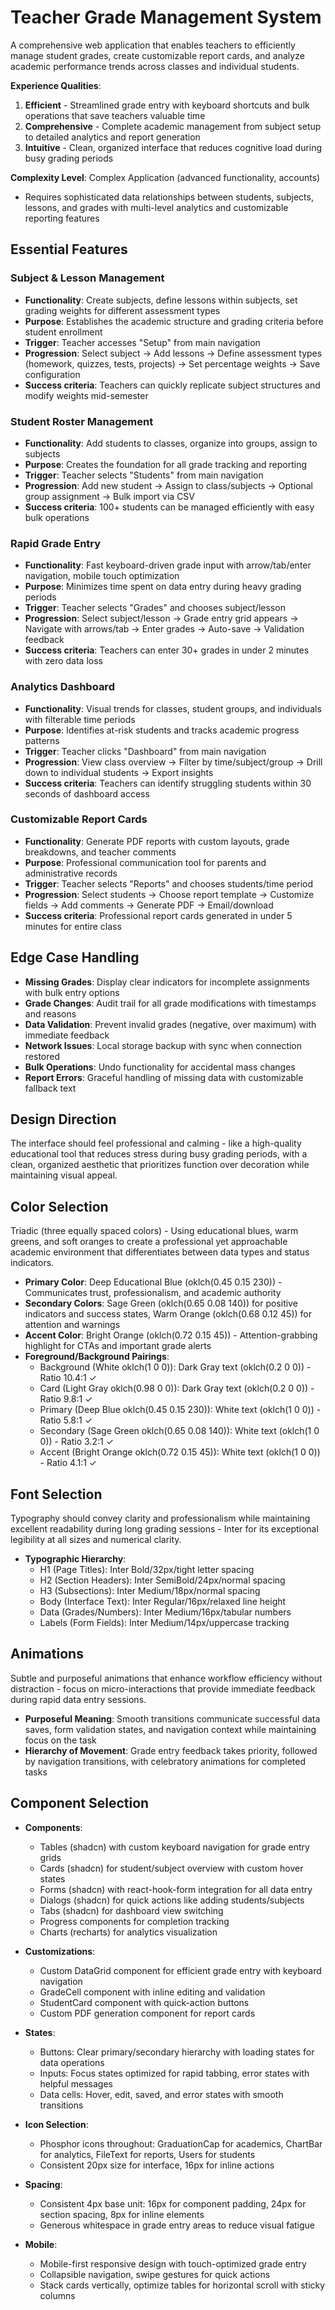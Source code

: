 # Teacher Grade Management System

A comprehensive web application that enables teachers to efficiently manage student grades, create customizable report cards, and analyze academic performance trends across classes and individual students.

**Experience Qualities**: 
1. **Efficient** - Streamlined grade entry with keyboard shortcuts and bulk operations that save teachers valuable time
2. **Comprehensive** - Complete academic management from subject setup to detailed analytics and report generation
3. **Intuitive** - Clean, organized interface that reduces cognitive load during busy grading periods

**Complexity Level**: Complex Application (advanced functionality, accounts)
- Requires sophisticated data relationships between students, subjects, lessons, and grades with multi-level analytics and customizable reporting features

## Essential Features

### Subject & Lesson Management
- **Functionality**: Create subjects, define lessons within subjects, set grading weights for different assessment types
- **Purpose**: Establishes the academic structure and grading criteria before student enrollment
- **Trigger**: Teacher accesses "Setup" from main navigation
- **Progression**: Select subject → Add lessons → Define assessment types (homework, quizzes, tests, projects) → Set percentage weights → Save configuration
- **Success criteria**: Teachers can quickly replicate subject structures and modify weights mid-semester

### Student Roster Management
- **Functionality**: Add students to classes, organize into groups, assign to subjects
- **Purpose**: Creates the foundation for all grade tracking and reporting
- **Trigger**: Teacher selects "Students" from main navigation
- **Progression**: Add new student → Assign to class/subjects → Optional group assignment → Bulk import via CSV
- **Success criteria**: 100+ students can be managed efficiently with easy bulk operations

### Rapid Grade Entry
- **Functionality**: Fast keyboard-driven grade input with arrow/tab/enter navigation, mobile touch optimization
- **Purpose**: Minimizes time spent on data entry during heavy grading periods
- **Trigger**: Teacher selects "Grades" and chooses subject/lesson
- **Progression**: Select subject/lesson → Grade entry grid appears → Navigate with arrows/tab → Enter grades → Auto-save → Validation feedback
- **Success criteria**: Teachers can enter 30+ grades in under 2 minutes with zero data loss

### Analytics Dashboard
- **Functionality**: Visual trends for classes, student groups, and individuals with filterable time periods
- **Purpose**: Identifies at-risk students and tracks academic progress patterns
- **Trigger**: Teacher clicks "Dashboard" from main navigation
- **Progression**: View class overview → Filter by time/subject/group → Drill down to individual students → Export insights
- **Success criteria**: Teachers can identify struggling students within 30 seconds of dashboard access

### Customizable Report Cards
- **Functionality**: Generate PDF reports with custom layouts, grade breakdowns, and teacher comments
- **Purpose**: Professional communication tool for parents and administrative records
- **Trigger**: Teacher selects "Reports" and chooses students/time period
- **Progression**: Select students → Choose report template → Customize fields → Add comments → Generate PDF → Email/download
- **Success criteria**: Professional report cards generated in under 5 minutes for entire class

## Edge Case Handling

- **Missing Grades**: Display clear indicators for incomplete assignments with bulk entry options
- **Grade Changes**: Audit trail for all grade modifications with timestamps and reasons
- **Data Validation**: Prevent invalid grades (negative, over maximum) with immediate feedback
- **Network Issues**: Local storage backup with sync when connection restored
- **Bulk Operations**: Undo functionality for accidental mass changes
- **Report Errors**: Graceful handling of missing data with customizable fallback text

## Design Direction

The interface should feel professional and calming - like a high-quality educational tool that reduces stress during busy grading periods, with a clean, organized aesthetic that prioritizes function over decoration while maintaining visual appeal.

## Color Selection

Triadic (three equally spaced colors) - Using educational blues, warm greens, and soft oranges to create a professional yet approachable academic environment that differentiates between data types and status indicators.

- **Primary Color**: Deep Educational Blue (oklch(0.45 0.15 230)) - Communicates trust, professionalism, and academic authority
- **Secondary Colors**: Sage Green (oklch(0.65 0.08 140)) for positive indicators and success states, Warm Orange (oklch(0.68 0.12 45)) for attention and warnings
- **Accent Color**: Bright Orange (oklch(0.72 0.15 45)) - Attention-grabbing highlight for CTAs and important grade alerts
- **Foreground/Background Pairings**: 
  - Background (White oklch(1 0 0)): Dark Gray text (oklch(0.2 0 0)) - Ratio 10.4:1 ✓
  - Card (Light Gray oklch(0.98 0 0)): Dark Gray text (oklch(0.2 0 0)) - Ratio 9.8:1 ✓
  - Primary (Deep Blue oklch(0.45 0.15 230)): White text (oklch(1 0 0)) - Ratio 5.8:1 ✓
  - Secondary (Sage Green oklch(0.65 0.08 140)): White text (oklch(1 0 0)) - Ratio 3.2:1 ✓
  - Accent (Bright Orange oklch(0.72 0.15 45)): White text (oklch(1 0 0)) - Ratio 4.1:1 ✓

## Font Selection

Typography should convey clarity and professionalism while maintaining excellent readability during long grading sessions - Inter for its exceptional legibility at all sizes and numerical clarity.

- **Typographic Hierarchy**: 
  - H1 (Page Titles): Inter Bold/32px/tight letter spacing
  - H2 (Section Headers): Inter SemiBold/24px/normal spacing
  - H3 (Subsections): Inter Medium/18px/normal spacing
  - Body (Interface Text): Inter Regular/16px/relaxed line height
  - Data (Grades/Numbers): Inter Medium/16px/tabular numbers
  - Labels (Form Fields): Inter Medium/14px/uppercase tracking

## Animations

Subtle and purposeful animations that enhance workflow efficiency without distraction - focus on micro-interactions that provide immediate feedback during rapid data entry sessions.

- **Purposeful Meaning**: Smooth transitions communicate successful data saves, form validation states, and navigation context while maintaining focus on the task
- **Hierarchy of Movement**: Grade entry feedback takes priority, followed by navigation transitions, with celebratory animations for completed tasks

## Component Selection

- **Components**: 
  - Tables (shadcn) with custom keyboard navigation for grade entry grids
  - Cards (shadcn) for student/subject overview with custom hover states
  - Forms (shadcn) with react-hook-form integration for all data entry
  - Dialogs (shadcn) for quick actions like adding students/subjects
  - Tabs (shadcn) for dashboard view switching
  - Progress components for completion tracking
  - Charts (recharts) for analytics visualization

- **Customizations**: 
  - Custom DataGrid component for efficient grade entry with keyboard navigation
  - GradeCell component with inline editing and validation
  - StudentCard component with quick-action buttons
  - Custom PDF generation component for report cards

- **States**: 
  - Buttons: Clear primary/secondary hierarchy with loading states for data operations
  - Inputs: Focus states optimized for rapid tabbing, error states with helpful messages
  - Data cells: Hover, edit, saved, and error states with smooth transitions

- **Icon Selection**: 
  - Phosphor icons throughout: GraduationCap for academics, ChartBar for analytics, FileText for reports, Users for students
  - Consistent 20px size for interface, 16px for inline actions

- **Spacing**: 
  - Consistent 4px base unit: 16px for component padding, 24px for section spacing, 8px for inline elements
  - Generous whitespace in grade entry areas to reduce visual fatigue

- **Mobile**: 
  - Mobile-first responsive design with touch-optimized grade entry
  - Collapsible navigation, swipe gestures for quick actions
  - Stack cards vertically, optimize tables for horizontal scroll with sticky columns